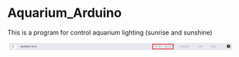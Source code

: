 # Aquarium_Arduino
This is a program for control aquarium lighting (sunrise and sunshine)

![Image alt](https://github.com/OGordievsky/Aquarium_Arduino/blob/master/Arduino.jpg)
